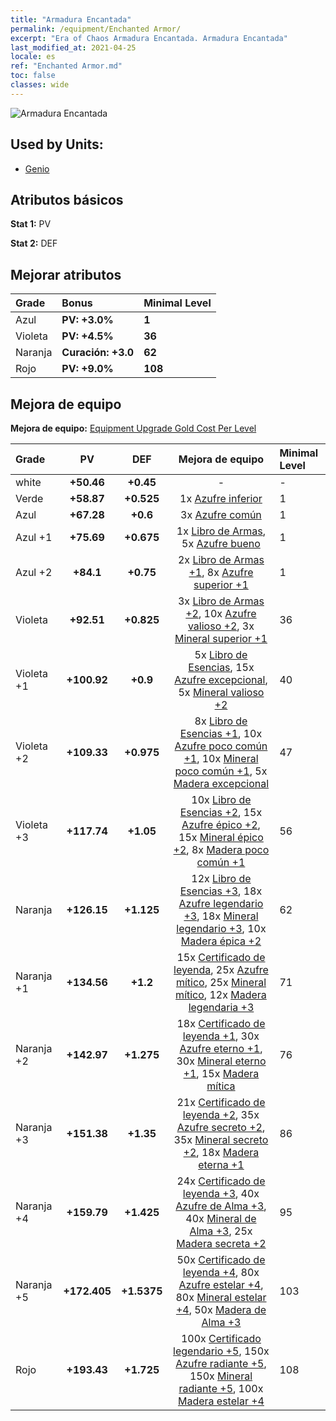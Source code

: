 ```yaml
---
title: "Armadura Encantada"
permalink: /equipment/Enchanted Armor/
excerpt: "Era of Chaos Armadura Encantada. Armadura Encantada"
last_modified_at: 2021-04-25
locale: es
ref: "Enchanted Armor.md"
toc: false
classes: wide
---
```


  ![Armadura Encantada](/images/e/e_6054.png)

## Used by Units:

* [Genio](/es/units/Genie/) 


## Atributos básicos
 **Stat 1:** PV

 **Stat 2:** DEF

## Mejorar atributos

  |     Grade    |   Bonus | Minimal Level | 
  |:-------------|:--------|:--------------| 
  | Azul | **PV: +3.0%** | **1** | 
  | Violeta | **PV: +4.5%** | **36** | 
  | Naranja | **Curación: +3.0** | **62** | 
  | Rojo | **PV: +9.0%** | **108** | 


## Mejora de equipo
 **Mejora de equipo:** [Equipment Upgrade Gold Cost Per Level](/equipment/EquipmentUpgradeCostPerLevel/) 

  |          Grade      | PV | DEF | Mejora de equipo | Minimal Level |
  |:--------------------|:---------:|:---------:|:----------------:|:--------------|
  | white | **+50.46** | **+0.45** | - | - |
  | Verde | **+58.87** | **+0.525** | 1x [Azufre inferior](/ItemsES/mat_3/) | 1 |
  | Azul | **+67.28** | **+0.6** | 3x [Azufre común](/ItemsES/mat_9/) | 1 |
  | Azul +1 | **+75.69** | **+0.675** | 1x [Libro de Armas](/ItemsES/mat_18/), 5x [Azufre bueno](/ItemsES/mat_15/) | 1 |
  | Azul +2 | **+84.1** | **+0.75** | 2x [Libro de Armas +1](/ItemsES/mat_25/), 8x [Azufre superior +1](/ItemsES/mat_22/) | 1 |
  | Violeta | **+92.51** | **+0.825** | 3x [Libro de Armas +2](/ItemsES/mat_32/), 10x [Azufre valioso +2](/ItemsES/mat_29/), 3x [Mineral superior +1](/ItemsES/mat_19/) | 36 |
  | Violeta +1 | **+100.92** | **+0.9** | 5x [Libro de Esencias](/ItemsES/mat_39/), 15x [Azufre excepcional](/ItemsES/mat_36/), 5x [Mineral valioso +2](/ItemsES/mat_26/) | 40 |
  | Violeta +2 | **+109.33** | **+0.975** | 8x [Libro de Esencias +1](/ItemsES/mat_46/), 10x [Azufre poco común +1](/ItemsES/mat_43/), 10x [Mineral poco común +1](/ItemsES/mat_40/), 5x [Madera excepcional](/ItemsES/mat_34/) | 47 |
  | Violeta +3 | **+117.74** | **+1.05** | 10x [Libro de Esencias +2](/ItemsES/mat_53/), 15x [Azufre épico +2](/ItemsES/mat_50/), 15x [Mineral épico +2](/ItemsES/mat_47/), 8x [Madera poco común +1](/ItemsES/mat_41/) | 56 |
  | Naranja | **+126.15** | **+1.125** | 12x [Libro de Esencias +3](/ItemsES/mat_60/), 18x [Azufre legendario +3](/ItemsES/mat_57/), 18x [Mineral legendario +3](/ItemsES/mat_54/), 10x [Madera épica +2](/ItemsES/mat_48/) | 62 |
  | Naranja +1 | **+134.56** | **+1.2** | 15x [Certificado de leyenda](/ItemsES/mat_67/), 25x [Azufre mítico](/ItemsES/mat_64/), 25x [Mineral mítico](/ItemsES/mat_61/), 12x [Madera legendaria +3](/ItemsES/mat_55/) | 71 |
  | Naranja +2 | **+142.97** | **+1.275** | 18x [Certificado de leyenda +1](/ItemsES/mat_74/), 30x [Azufre eterno +1](/ItemsES/mat_71/), 30x [Mineral eterno +1](/ItemsES/mat_68/), 15x [Madera mítica](/ItemsES/mat_62/) | 76 |
  | Naranja +3 | **+151.38** | **+1.35** | 21x [Certificado de leyenda +2](/ItemsES/mat_81/), 35x [Azufre secreto +2](/ItemsES/mat_78/), 35x [Mineral secreto +2](/ItemsES/mat_75/), 18x [Madera eterna +1](/ItemsES/mat_69/) | 86 |
  | Naranja +4 | **+159.79** | **+1.425** | 24x [Certificado de leyenda +3](/ItemsES/mat_88/), 40x [Azufre de Alma +3](/ItemsES/mat_85/), 40x [Mineral de Alma +3](/ItemsES/mat_82/), 25x [Madera secreta +2](/ItemsES/mat_76/) | 95 |
  | Naranja +5 | **+172.405** | **+1.5375** | 50x [Certificado de leyenda +4](/ItemsES/mat_95/), 80x [Azufre estelar +4](/ItemsES/mat_92/), 80x [Mineral estelar +4](/ItemsES/mat_89/), 50x [Madera de Alma +3](/ItemsES/mat_83/) | 103 |
  | Rojo | **+193.43** | **+1.725** | 100x [Certificado legendario +5](/ItemsES/mat_102/), 150x [Azufre radiante +5](/ItemsES/mat_99/), 150x [Mineral radiante +5](/ItemsES/mat_96/), 100x [Madera estelar +4](/ItemsES/mat_90/) | 108 |

